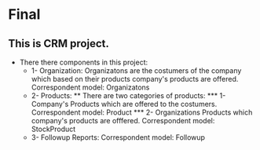 # Final 
## This is CRM project.
* There there components in this project:
  * 1- Organization:
    Organizatons are the costumers of the company which based on their products company's products are offered. Correspondent model: Organizatons
  * 2- Products:
    ** There are two categories of products:
      *** 1- Company's Products which are offered to the costumers. Correspondent model: Product
      *** 2- Organizations Products which company's products are offfered. Correspondent model: StockProduct
  * 3- Followup Reports: Correspondent model: Followup
